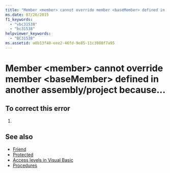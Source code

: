 ```yaml
---
title: "Member <member> cannot override member <baseMember> defined in another assembly-project because the access modifier 'Protected Friend' expands accessibility. Use 'Protected' instead."
ms.date: 07/20/2015
f1_keywords: 
  - "vbc31538"
  - "bc31538"
helpviewer_keywords: 
  - "BC31538"
ms.assetid: a0b13f40-eee2-46fd-9e85-11c3988f7a95
---
```

# Member \<member> cannot override member \<baseMember> defined in another assembly/project because…
## To correct this error  
  
1.  
  
## See also
- [Friend](../../visual-basic/language-reference/modifiers/friend.md)
- [Protected](../../visual-basic/language-reference/modifiers/protected.md)
- [Access levels in Visual Basic](../../visual-basic/programming-guide/language-features/declared-elements/access-levels.md)
- [Procedures](../../visual-basic/programming-guide/language-features/procedures/index.md)


